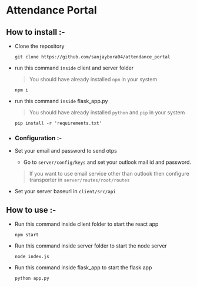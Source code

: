 # Attendance Portal

## How to install :-

* Clone the repository
  ```
  git clone https://github.com/sanjaybora04/attendance_portal
  ```
* run this command `inside` client and server folder
  > You should have already installed `npm` in your system
  ```
  npm i
  ```
  
* run this command `inside` flask_app.py
  > You should have already installed `python` and `pip` in your system
  ```
  pip install -r 'requirements.txt'
  ```

* ### Configuration :-

* Set your email and password to send otps
  * Go to `server/config/keys` and set your outlook mail id and password.
  > If you want to use email service other than outlook then configure transporter in `server/routes/root/routes`  

* Set your server baseurl in `client/src/api`

## How to use :-

* Run this command inside client folder to start the react app
  ```
  npm start
  ```
* Run this command inside server folder to start the node server
  ```
  node index.js
  ```
* Run this command inside flask_app to start the flask app
  ```
  python app.py
  ```

